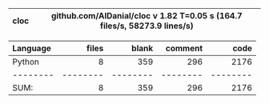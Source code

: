 cloc|github.com/AlDanial/cloc v 1.82  T=0.05 s (164.7 files/s, 58273.9 lines/s)
--- | ---

Language|files|blank|comment|code
:-------|-------:|-------:|-------:|-------:
Python|8|359|296|2176
--------|--------|--------|--------|--------
SUM:|8|359|296|2176
